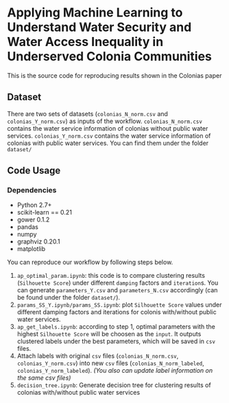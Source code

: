 # Applying Machine Learning to Understand Water Security and Water Access Inequality in Underserved Colonia Communities
This is the source code for reproducing results shown in the Colonias paper

## Dataset
There are two sets of datasets (`colonias_N_norm.csv` and `colonias_Y_norm.csv`) as inputs of the workflow. `colonias_N_norm.csv` contains the water service information of colonias without public water services. `colonias_Y_norm.csv` contains the water service information of colonias with public water services. You can find them under the folder `dataset/`

## Code Usage
### Dependencies
- Python 2.7+
- scikit-learn == 0.21
- gower 0.1.2
- pandas
- numpy
- graphviz 0.20.1
- matplotlib

You can reproduce our workflow by following steps below.
1. `ap_optimal_param.ipynb`: this code is to compare clustering results (`Silhouette Score`) under different `damping` factors and `iteration`s. You can generate `parameters_Y.csv` and `parameters_N.csv` accordingly (can be found under the folder `dataset/`).
2. `params_SS_Y.ipynb/params_SS.ipynb`: plot `Silhouette Score` values under different damping factors and iterations for colonis with/without public water services.
3. `ap_get_labels.ipynb`: according to step 1, optimal parameters with the highest `Silhouette Score` will be choosen as the `input`. It outputs clustered labels under the best parameters, which will be saved in `csv` files.
4. Attach labels with original `csv` files (`colonias_N_norm.csv`, `colonias_Y_norm.csv`) into new `csv` files (`colonias_N_norm_labeled`, `colonias_Y_norm_labeled`). *(You also can update label information on the same csv files)*
5. `decision_tree.ipynb`: Generate decision tree for clustering results of colonias with/without public water services



